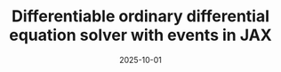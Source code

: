---
title: "Differentiable ordinary differential equation solver with events in JAX"
date: 2025-10-01
permalink: /tutorials/ODEvent
categories: [tutorials]
---
